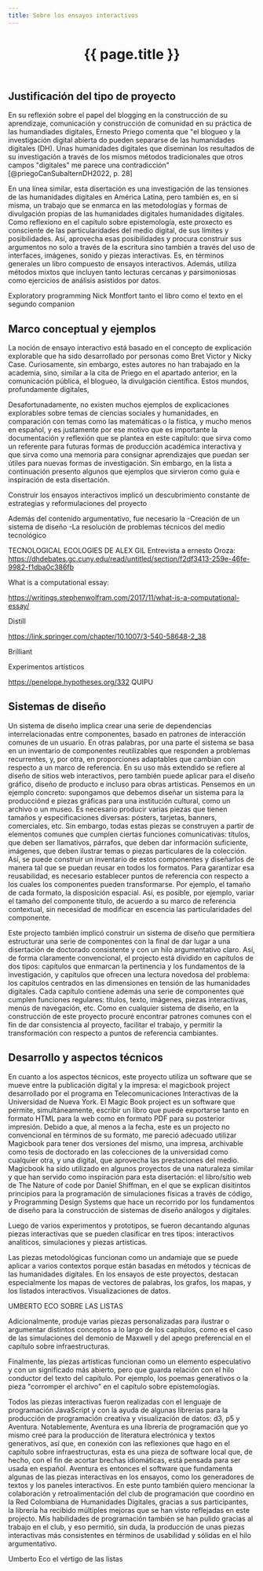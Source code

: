 ```yaml
---
title: Sobre los ensayos interactivos
---
```


<header class="chapter-headers">
  <h1>{{ page.title }}</h1>
</header>

## Justificación del tipo de proyecto

En su reflexión sobre el papel del blogging en la construcción de su aprendizaje, comunicación y construcción de comunidad en su práctica de las humandiades digitales, Ernesto Priego comenta que "el blogueo y la investigación digital abierta do pueden separarse de las humanidades digitales (DH). Unas humanidades digitales que diseminan los resultados de su investigación a través de los mismos métodos tradicionales que otros campos "digitales" me parece una contradicción"[@priegoCanSubalternDH2022, p. 28]

En una línea similar, esta disertación es una investigación de las tensiones de las humanidades digitales en América Latina, pero también es, en sí misma, un trabajo que se enmarca en las metodologías y formas de divulgación propias de las humanidades digitales humanidades digitales. Como reflexiono en el capítulo sobre epistemología, este proxecto es consciente de las particularidades del medio digital, de sus límites y posibilidades. Así, aprovecha esas posibilidades y procura construir sus argumentos no solo a través de la escritura sino también a través del uso de interfaces, imágenes, sonido y piezas interactivas. Es, en términos generales un libro compuesto de ensayos interactivos. Además, utiliza métodos mixtos que incluyen tanto lecturas cercanas y parsimoniosas como ejercicios de análisis asistidos por datos.

Exploratory programming Nick Montfort tanto el libro como el texto en el segundo companion

## Marco conceptual y ejemplos

La noción de ensayo interactivo está basado en el concepto de explicación explorable que ha sido desarrollado por personas como Bret Victor y Nicky Case. Curiosamente, sin embargo, estes autores no han trabajado en la academia, sino, similar a la cita de Priego en el apartado anterior, en la comunicación pública, el blogueo, la divulgación científica. Estos mundos, profundamente digitales, 

Desafortunadamente, no existen muchos ejemplos de explicaciones explorables sobre temas de ciencias sociales y humanidades, en comparación con temas como las matemáticas o la fística, y mucho menos en español, y es justamente por ese motivo que es importante la documentación y reflexión que se plantea en este capítulo: que sirva como un referente para futuras formas de producción académica interactiva y que sirva como una memoria para consignar aprendizajes que puedan ser útiles para nuevas formas de investigación. Sin embargo, en la lista a continuación presento algunos que ejemplos que sirvieron como guia e inspiración de esta disertación.

<sketch
  height="410px"
  src="./assets/sketches/reflexiones/listaExplorables"
  caption="Ejemplos de ensayos interactivos y explicaciones explorables"
/>

Construir los ensayos interactivos implicó un descubrimiento constante de estrategias y reformulaciones del proyecto

Además del contenido argumentativo, fue necesario la
-Creación de un sistema de diseño
-La resolución de problemas técnicos del medio tecnológico

TECNOLOGICAL ECOLOGIES DE ALEX GIL
Entrevista a ernesto Oroza: https://dhdebates.gc.cuny.edu/read/untitled/section/f2df3413-259e-46fe-9982-f1dba0c386fb

What is a computational essay:

https://writings.stephenwolfram.com/2017/11/what-is-a-computational-essay/

Distill

https://link.springer.com/chapter/10.1007/3-540-58648-2_38

Brilliant

Experimentos artísticos

https://penelope.hypotheses.org/332 QUIPU

## Sistemas de diseño

Un sistema de diseño implica crear una serie de dependencias interrelacionadas entre componentes, basado en patrones de interacción comunes de un usuario. En otras palabras, por una parte el sistema se basa en un inventario de componentes reutilizables que responden a problemas recurrentes, y, por otra, en proporciones adaptables que cambian con respecto a un marco de referencia. En su uso más extendido se refiere al diseño de sitios web interactivos, pero también puede aplicar para el diseño gráfico, diseño de producto e incluso para obras artísticas. Pensemos en un ejemplo concreto: supongamos que debemos diseñar un sistema para la producciónd e piezas gráficas para una institución cultural, como un archivo o un museo. Es necesario producir varias piezas que tienen tamaños y especificaciones diversas: pósters, tarjetas, banners, comerciales, etc. Sin embargo, todas estas piezas se construyen a partir de elementos comunes que cumplen ciertas funciones comunicativas: títulos, que deben ser llamativos, párrafos, que deben dar información suficiente, imágenes, que deben ilustrar temas o piezas particulares de la colección. Así, se puede construir un inventario de estos componentes y diseñarlos de manera tal que se puedan reusar en todos los formatos. Para garantizar esa reusabilidad, es necesario establecer puntos de referencia con respecto a los cuales los componentes pueden transformarse. Por ejemplo, el tamaño de cada formato, la disposición espacial. Así, es posible, por ejemplo, variar el tamaño del componente título, de acuerdo a su marco de referencia contextual, sin necesidad de modificar en escencia las particularidades del componente.

Este projecto también implicó construir un sistema de diseño que permitiera estructurar una serie de componentes con la final de dar lugar a una disertación de doctorado consistente y con un hilo argumentativo claro. Así, de forma claramente convencional, el projecto está dividido en capítulos de dos tipos: capítulos que enmarcan la pertinencia y los fundamentos de la investigación, y capítulos que ofrecen una lectura novedosa del problema: los capítulos centrados en las dimensiones en tensión de las humanidades digitales. Cada capítulo contiene además una serie de componentes que cumplen funciones regulares: títulos, texto, imágenes, piezas interactivas, menús de navegación, etc. Como en cualquier sistema de diseño, en la construcción de este proyecto procuré encontrar patrones comunes con el fin de dar consistencia al proyecto, facilitar el trabajo, y permitir la transformación con respecto a puntos de referencia cambiantes.

## Desarrollo y aspectos técnicos

En cuanto a los aspectos técnicos, este proyecto utiliza un software que se mueve entre la publicación digital y la impresa: el magicbook project desarrollado por el programa en Telecomunicaciones Interactivas de la Universidad de Nueva York. El Magic Book project es un software que permite, simultáneamente, escribir un libro que puede exportarse tanto en formato HTML para la web como en formato PDF para su posterior impresión. Debido a que, al menos a la fecha, este es un projecto no convencional en términos de su formato, me pareció adecuado utilizar Magicbook para tener dos versiones del mismo, una impresa, archivable como tesis de doctorado en las colecciones de la universidad como cualquier otra, y una digital, que aprovecha las prestaciones del medio. Magicbook ha sido utilizado en algunos proyectos de una naturaleza similar y que han servido como inspiración para esta disertación: el libro/sitio web de The Nature of code por Daniel Shiffman, en el que se explican disitintos principios para la programación de simulaciones físicas a través de código, y Programming Design Systems que hace un recorrido por los fundamentos de diseño para la construcción de sistemas de diseño análogos y digitales.

Luego de varios experimentos y prototipos, se fueron decantando algunas piezas interactivas que se pueden clasificar en tres tipos: interactivos analíticos, simulaciones y piezas artísticas.

Las piezas metodológicas funcionan como un andamiaje que se puede aplicar a varios contextos porque están basadas en métodos y técnicas de las humanidades digitales. En los ensayos de este proyectos, destacan especialmente los mapas de vectores de palabras, los grafos, los mapas, y los listados interactivos. Visualizaciones de datos.

UMBERTO ECO SOBRE LAS LISTAS

Adicionalmente, produje varias piezas personalizadas para ilustrar o argumentar distintos conceptos a lo largo de los capítulos, como es el caso de las simulaciones del demonio de Maxwell y del apego preferencial en el capítulo sobre infraestructuras.

Finalmente, las piezas artísticas funcionan como un elemento especulativo y con un significado más abierto, pero que guarda relación con el hilo conductor del texto del capítulo. Por ejemplo, los poemas generativos o la pieza "corromper el archivo" en el capítulo sobre epistemologías.

Todos las piezas interactivas fueron realizadas con el lenguaje de programación JavaScript y con la ayuda de algunas librerías para la producción de programación creativa y visualización de datos: d3, p5 y Aventura. Notablemente, Aventura es una librería de programación que yo mismo creé para la producción de literatura electrónica y textos generativos, así que, en conexión con las reflexiones que hago en el capítulo sobre infraestructuras, esta es una pieza de software local que, de hecho, con el fin de acortar brechas idiomáticas, está pensada para ser usada en español. Aventura es entonces el software que fundamenta algunas de las piezas interactivas en los ensayos, como los generadores de textos y los paneles interactivos. En este punto también quiero mencionar la colaboración y retroalimentación del club de programación que coordino en la Red Colombiana de Humanidades Digitales, gracias a sus participantes, la librería ha recibido múltiples mejoras que se han visto reflejadas en este projecto. Mis habilidades de programación también se han pulido gracias al trabajo en el club, y eso permitió, sin duda, la producción de unas piezas interactivas más consistentes en términos de usabilidad y sólidas en el hilo argumentativo.


Umberto Eco el vértigo de las listas